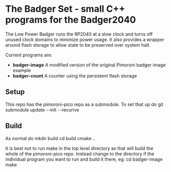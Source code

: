 # The Badger Set - small C++ programs for the Badger2040

The Low Power Badger runs the RP2040 at a slow clock and turns off unused clock domains to minimize power usage.
It also provides a wrapper around flash storage to allow state to be preserved over system halt.

Current programs are:
* __badger-image__ A modified version of the original Pimoroni badger image example
* __badger-count__ A counter using the persistent flash storage

## Setup

This repo has the pimoroni-pico repo as a submodule.  To set that up do
    git submodule update --init --recurive

## Build

As normal do
    mkdir build
    cd build
    cmake ..

It is best not to run make in the top level directory as that will build the whole of the pimoroni-pico repo.
Instead change to the directory if the individual program you want to run and build it there, eg:
    cd badger-image
    make

